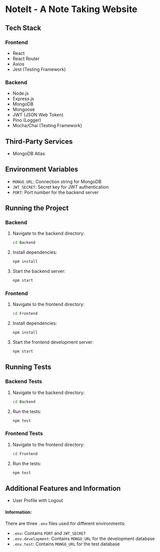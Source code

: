 # NoteIt - A Note Taking Website

## Tech Stack

### Frontend
- React
- React Router
- Axios
- Jest (Testing Framework)

### Backend
- Node.js
- Express.js
- MongoDB
- Mongoose
- JWT (JSON Web Token)
- Pino (Logger)
- Mocha/Chai (Testing Framework)

## Third-Party Services
- MongoDB Atlas
  
## Environment Variables

- `MONGO_URL`: Connection string for MongoDB
- `JWT_SECRET`: Secret key for JWT authentication
- `PORT`: Port number for the backend server

## Running the Project

### Backend

1. Navigate to the backend directory:
    ```sh
    cd Backend
    ```

2. Install dependencies:
    ```sh
    npm install
    ```

3. Start the backend server:
    ```sh
    npm start
    ```

### Frontend

1. Navigate to the frontend directory:
    ```sh
    cd Frontend
    ```

2. Install dependencies:
    ```sh
    npm install
    ```

3. Start the frontend development server:
    ```sh
    npm start
    ```

## Running Tests

### Backend Tests

1. Navigate to the backend directory:
    ```sh
    cd Backend
    ```

2. Run the tests:
    ```sh
    npm test
    ```

### Frontend Tests

1. Navigate to the frontend directory:
    ```sh
    cd Frontend
    ```

2. Run the tests:
    ```sh
    npm test
    ```

## Additional Features and Information

- User Profile with Logout
  
#### Information:
There are three `.env` files used for different environments:
- `.env`: Contains `PORT` and `JWT_SECRET`
- `.env.development`: Contains `MONGO_URL` for the development database
- `.env.test`: Contains `MONGO_URL` for the test database

